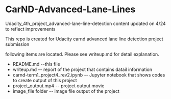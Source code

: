 # CarND-Advanced-Lane-Lines 
Udacity_4th_project_advanced-lane-line-detection
 content updated on 4/24 to reflect improvements

This repo is created for Udacity carnd advanced lane line detection project submission

following items are located. Please see writeup.md for detail explanation. 

- README.md --this file
- writeup.md -- report of the project that contains datail information
- carnd-term1_project4_rev2.ipynb  -- Jupyter notebook that shows codes to create output of this project
- project_output.mp4 -- project output movie
- image_file folder -- image file output of the project
